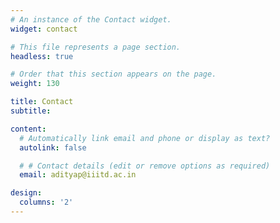 ```yaml
---
# An instance of the Contact widget.
widget: contact

# This file represents a page section.
headless: true

# Order that this section appears on the page.
weight: 130

title: Contact
subtitle:

content:
  # Automatically link email and phone or display as text?
  autolink: false

  # # Contact details (edit or remove options as required)
  email: adityap@iiitd.ac.in

design:
  columns: '2'
---
```

